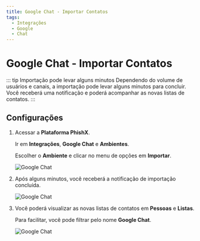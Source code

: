 ```yaml
---
title: Google Chat - Importar Contatos
tags:
  - Integrações
  - Google
  - Chat
---
```


# Google Chat - Importar Contatos

::: tip Importação pode levar alguns minutos
Dependendo do volume de usuários e canais, a importação pode levar alguns minutos para concluir. Você receberá uma notificação e poderá acompanhar as novas listas de contatos.
:::

## Configurações

1. Acessar a **Plataforma PhishX**.

   Ir em **Integrações**, **Google Chat** e **Ambientes**.

   Escolher o **Ambiente** e clicar no menu de opções em **Importar**.

   ![Google Chat](https://cdn.phishx.io/phishx-docs/images/microsoft_teams_301.png)

2. Após alguns minutos, você receberá a notificação de importação concluída.

   ![Google Chat](https://cdn.phishx.io/phishx-docs/images/microsoft_teams_303.png)

3. Você poderá visualizar as novas listas de contatos em **Pessoas** e **Listas**.

   Para facilitar, você pode filtrar pelo nome **Google Chat**.

   ![Google Chat](https://cdn.phishx.io/phishx-docs/images/microsoft_teams_304.png)
